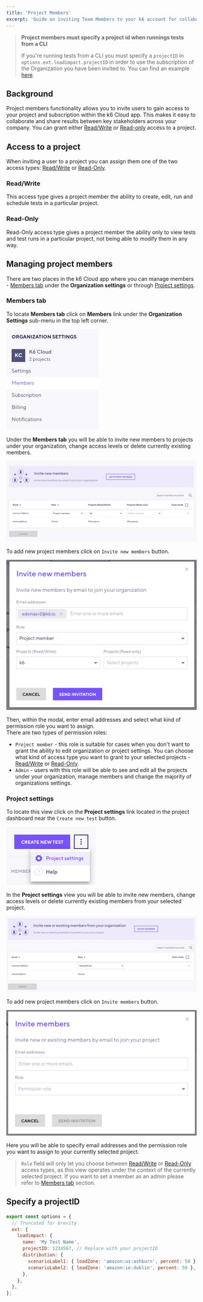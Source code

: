 ```yaml
---
title: 'Project Members'
excerpt: 'Guide on inviting Team Members to your k6 account for collaboration'
---
```



> <b>Project members must specify a project id when runnings tests from a CLI</b>
> 
> If you're running tests from a CLI you must specify a `projectID` in `options.ext.loadimpact.projectID` in order to use the subscription of the Organization you have been invited to. You can find an example [here](/cloud/project-and-team-management/project-members/#specify-a-projectid).

## Background

Project members functionality allows you to invite users to gain access to your project and subscription within the k6 Cloud app. This makes it easy to collaborate and share results between key stakeholders across your company. You can grant either [Read/Write](/cloud/project-and-team-management/project-members/#read-write) or [Read-only](/cloud/project-and-team-management/project-members/#read-write) access to a project.

## Access to a project

When inviting a user to a project you can assign them one of the two access types: [Read/Write](/cloud/project-and-team-management/project-members/#read-write) or [Read-Only](/cloud/project-and-team-management/project-members/#read-only).

### Read/Write

This access type gives a project member the ability to create, edit, run and schedule tests in a particular project.

### Read-Only

Read-Only access type gives a project member the ability only to view tests and test runs in a particular project, not being able to modify them in any way.

## Managing project members

There are two places in the k6 Cloud app where you can manage members - [Members tab](/cloud/project-and-team-management/project-members/#members-tab) under the **Organization settings** or through [Project settings](/cloud/project-and-team-management/project-members/#project-settings). 

### Members tab

To locate **Members tab** click on **Members** link under the **Organization Settings** sub-menu in the top left corner.

![Members tab menu](images/03-Team-Members/members-tab-menu.png)

Under the **Members tab** you will be able to invite new members to projects under your organization, change access levels or delete currently existing members.

![Members tab](images/03-Team-Members/members-tab.png)

To add new project members click on `Invite new members` button. 

![Invite members under members tab](images/03-Team-Members/invite-members-members-tab.png)

Then, within the modal, enter email addresses and select what kind of permission role you want to assign.<br />
There are two types of permission roles:

- `Project member` - this role is suitable for cases when you don't want to grant the ability to edit organization or project settings. 
You can choose what kind of access type you want to grant to your selected projects - [Read/Write](/cloud/project-and-team-management/project-members/#read-write) or [Read-Only](/cloud/project-and-team-management/project-members/#read-only).
- `Admin` - users with this role will be able to see and edit all the projects under your organization, manage members and change the majority of organizations settings. 

### Project settings

To locate this view click on the **Project settings** link located in the project dashboard near the `Create new test` button.

![Project settings menu](images/03-Team-Members/project-settings-menu.png)

In the **Project settings** view you will be able to invite new members, change access levels or delete currently existing members from your selected project. 

![Project settings](images/03-Team-Members/project-settings.png)

To add new project members click on `Invite members` button.

![Invite members under project settings](images/03-Team-Members/invite-new-members-project-settings.png)

Here you will be able to specify email addresses and the permission role you want to assign to your currently selected project.

> `Role` field will only let you choose between [Read/Write](/cloud/project-and-team-management/project-members/#read-write) or [Read-Only](/cloud/project-and-team-management/project-members/#read-only)
> access types, as this view operates under the context of the currently selected project. If you want to set a member as an admin please refer to [Members tab](/cloud/project-and-team-management/project-members/#members-tab) section.

## Specify a projectID

<CodeGroup labels={[]}>

```javascript
export const options = {
  // Truncated for brevity
  ext: {
    loadimpact: {
      name: 'My Test Name',
      projectID: 1234567, // Replace with your projectID
      distribution: {
        scenarioLabel1: { loadZone: 'amazon:us:ashburn', percent: 50 },
        scenarioLabel2: { loadZone: 'amazon:ie:dublin', percent: 50 },
      },
    },
  },
};
```

</CodeGroup>
